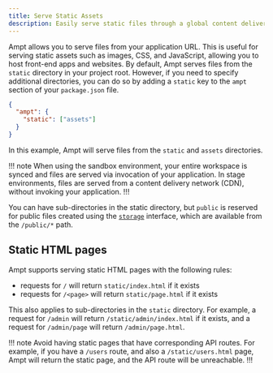 ```yaml
---
title: Serve Static Assets
description: Easily serve static files through a global content delivery network (CDN).
---
```


Ampt allows you to serve files from your application URL. This is useful for serving static assets such as images, CSS, and JavaScript, allowing you to host front-end apps and websites. By default, Ampt serves files from the `static` directory in your project root. However, if you need to specify additional directories, you can do so by adding a `static` key to the `ampt` section of your `package.json` file.

```json
{
  "ampt": {
    "static": ["assets"]
  }
}
```

In this example, Ampt will serve files from the `static` and `assets` directories.

!!! note
When using the sandbox environment, your entire workspace is synced and files are served via invocation of your application. In stage environments, files are served from a content delivery network (CDN), without invoking your application.
!!!

You can have sub-directories in the static directory, but `public` is reserved for public files created using the [`storage`](/docs/storage/) interface, which are available from the `/public/*` path.

## Static HTML pages

Ampt supports serving static HTML pages with the following rules:

- requests for `/` will return `static/index.html` if it exists
- requests for `/<page>` will return `static/page.html` if it exists

This also applies to sub-directories in the `static` directory. For example, a request for `/admin` will return `/static/admin/index.html` if it exists, and a request for `/admin/page` will return `/admin/page.html`.

!!! note
Avoid having static pages that have corresponding API routes. For example, if you have a `/users` route, and also a `/static/users.html` page, Ampt will return the static page, and the API route will be unreachable.
!!!
